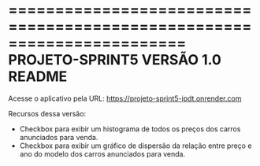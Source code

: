 =======================================================================
PROJETO-SPRINT5 
VERSÃO 1.0 README
=======================================================================

Acesse o aplicativo pela URL: https://projeto-sprint5-ipdt.onrender.com

Recursos dessa versão:
- Checkbox para exibir um histograma de todos os preços dos carros 
anunciados para venda.
- Checkbox para exibir um gráfico de dispersão da relação entre preço 
e ano do modelo dos carros anunciados para venda.
